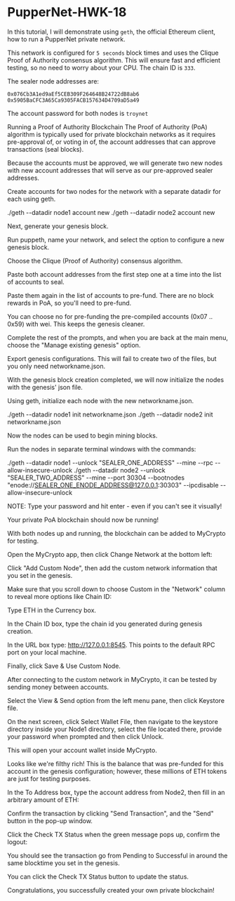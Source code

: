 # PupperNet-HWK-18

In this tutorial, I will demonstrate using `geth`, the official Ethereum client, how to run a PupperNet private network.

This network is configured for `5 seconds` block times and uses the Clique Proof of Authority consensus algorithm. This
will ensure fast and efficient testing, so no need to worry about your CPU. The chain ID is `333`.

The sealer node addresses are:

`0x076Cb3A1ed9aEf5CEB309F264648B24722dB8ab6`
`0x5905BaCFC3A65Ca9305FACB157634D4709aD5a49`

The account password for both nodes is `troynet`

Running a Proof of Authority Blockchain
The Proof of Authority (PoA) algorithm is typically used for private blockchain networks as it requires pre-approval of, or voting in of, the account addresses that can approve transactions (seal blocks).


Because the accounts must be approved, we will generate two new nodes with new account addresses that will serve as our pre-approved sealer addresses.

Create accounts for two nodes for the network with a separate datadir for each using geth.

./geth --datadir node1 account new
./geth --datadir node2 account new





Next, generate your genesis block.


Run puppeth, name your network, and select the option to configure a new genesis block.


Choose the Clique (Proof of Authority) consensus algorithm.


Paste both account addresses from the first step one at a time into the list of accounts to seal.


Paste them again in the list of accounts to pre-fund. There are no block rewards in PoA, so you'll need to pre-fund.


You can choose no for pre-funding the pre-compiled accounts (0x07 .. 0x59) with wei. This keeps the genesis cleaner.


Complete the rest of the prompts, and when you are back at the main menu, choose the "Manage existing genesis" option.


Export genesis configurations. This will fail to create two of the files, but you only need networkname.json.




With the genesis block creation completed, we will now initialize the nodes with the genesis' json file.

Using geth, initialize each node with the new networkname.json.

./geth --datadir node1 init networkname.json
./geth --datadir node2 init networkname.json





Now the nodes can be used to begin mining blocks.

Run the nodes in separate terminal windows with the commands:

./geth --datadir node1 --unlock "SEALER_ONE_ADDRESS" --mine --rpc --allow-insecure-unlock
./geth --datadir node2 --unlock "SEALER_TWO_ADDRESS" --mine --port 30304 --bootnodes "enode://SEALER_ONE_ENODE_ADDRESS@127.0.0.1:30303" --ipcdisable --allow-insecure-unlock



NOTE: Type your password and hit enter - even if you can't see it visually!



Your private PoA blockchain should now be running!


With both nodes up and running, the blockchain can be added to MyCrypto for testing.

Open the MyCrypto app, then click Change Network at the bottom left:




Click "Add Custom Node", then add the custom network information that you set in the genesis.


Make sure that you scroll down to choose Custom in the "Network" column to reveal more options like Chain ID:





Type ETH in the Currency box.


In the Chain ID box, type the chain id you generated during genesis creation.


In the URL box type: http://127.0.0.1:8545.  This points to the default RPC port on your local machine.


Finally, click Save & Use Custom Node.




After connecting to the custom network in MyCrypto, it can be tested by sending money between accounts.

Select the View & Send option from the left menu pane, then click Keystore file.




On the next screen, click Select Wallet File, then navigate to the keystore directory inside your Node1 directory, select the file located there, provide your password when prompted and then click Unlock.


This will open your account wallet inside MyCrypto.


Looks like we're filthy rich! This is the balance that was pre-funded for this account in the genesis configuration; however, these millions of ETH tokens are just for testing purposes.




In the To Address box, type the account address from Node2, then fill in an arbitrary amount of ETH:



Confirm the transaction by clicking "Send Transaction", and the "Send" button in the pop-up window.



Click the Check TX Status when the green message pops up, confirm the logout:




You should see the transaction go from Pending to Successful in around the same blocktime you set in the genesis.


You can click the Check TX Status button to update the status.





Congratulations, you successfully created your own private blockchain!


